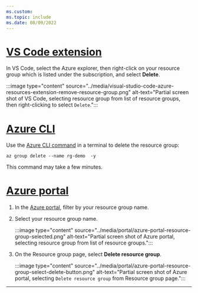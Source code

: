 ```yaml
---
ms.custom:
ms.topic: include
ms.date: 08/09/2022
---
```


# [VS Code extension](#tab/vscode)

In VS Code, select the Azure explorer, then right-click on your resource group which is listed under the subscription, and select **Delete**.

:::image type="content" source="../media/visual-studio-code-azure-resources-extension-remove-resource-group.png" alt-text="Partial screen shot of VS Code, selecting resource group from list of resource groups, then right-clicking to select `Delete`.":::

# [Azure CLI](#tab/azure-cli)

Use the [Azure CLI command](/cli/azure/group#az-group-delete) in a terminal to delete the resource group:

```azurecli
az group delete --name rg-demo  -y
```

This command may take a few minutes. 

# [Azure portal](#tab/azure-portal)

1. In the [Azure portal](https://portal.azure.com/#blade/HubsExtension/BrowseResourceGroups), filter by your resource group name.
2. Select your resource group name.

    :::image type="content" source="../media/portal/azure-portal-resource-group-selected.png" alt-text="Partial screen shot of Azure portal, selecting resource group from list of resource groups.":::

3. On the Resource group page, select **Delete resource group**.

    :::image type="content" source="../media/portal/azure-portal-resource-group-select-delete-button.png" alt-text="Partial screen shot of Azure portal, selecting `Delete resource group` from Resource group page.":::

---
